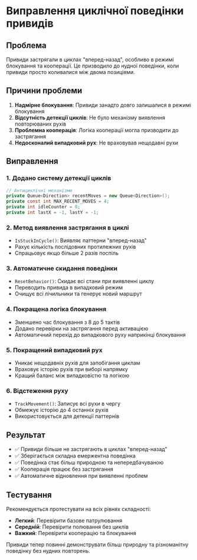 # Виправлення циклічної поведінки привидів

## Проблема
Привиди застрягали в циклах "вперед-назад", особливо в режимі блокування та кооперації. Це призводило до нудної поведінки, коли привиди просто коливалися між двома позиціями.

## Причини проблеми
1. **Надмірне блокування**: Привиди занадто довго залишалися в режимі блокування
2. **Відсутність детекції циклів**: Не було механізму виявлення повторюваних рухів
3. **Проблемна кооперація**: Логіка кооперації могла призводити до застрягання
4. **Недосконалий випадковий рух**: Не враховував нещодавні рухи

## Виправлення

### 1. Додано систему детекції циклів
```csharp
// Антициклічні механізми
private Queue<Direction> recentMoves = new Queue<Direction>();
private const int MAX_RECENT_MOVES = 4;
private int idleCounter = 0;
private int lastX = -1, lastY = -1;
```

### 2. Метод виявлення застрягання в циклі
- `IsStuckInCycle()`: Виявляє паттерни "вперед-назад"
- Рахує кількість послідовних протилежних рухів
- Спрацьовує якщо більше 2 разів поспіль

### 3. Автоматичне скидання поведінки
- `ResetBehavior()`: Скидає всі стани при виявленні циклу
- Переводить привида в випадковий режим
- Очищує всі лічильники та генерує новий маршрут

### 4. Покращена логіка блокування
- Зменшено час блокування з 8 до 5 тактів
- Додано перевірки на застрягання перед активацією
- Автоматичний перехід до випадкового руху наприкінці блокування

### 5. Покращений випадковий рух
- Уникає нещодавніх рухів для запобігання циклам
- Враховує історію рухів при виборі напрямку
- Кращий баланс між випадковістю та логікою

### 6. Відстеження руху
- `TrackMovement()`: Записує всі рухи в чергу
- Обмежує історію до 4 останніх рухів
- Використовується для детекції паттернів

## Результат
- ✅ Привиди більше не застрягають в циклах "вперед-назад"
- ✅ Зберігається складна емержентна поведінка
- ✅ Поведінка стає більш природною та непередбачуваною
- ✅ Кооперація працює без застрягання
- ✅ Автоматичне відновлення при виявленні проблем

## Тестування
Рекомендується протестувати на всіх рівнях складності:
- **Легкий**: Перевірити базове патрулювання
- **Середній**: Перевірити полювання без циклів
- **Важкий**: Перевірити кооперацію та блокування

Привиди тепер повинні демонструвати більш природну та різноманітну поведінку без нудних повторень.
